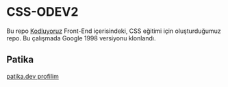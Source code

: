 # CSS-ODEV2

Bu repo [Kodluyoruz](https://kodluyoruz.org/) Front-End içerisindeki, CSS eğitimi için oluşturduğumuz repo.
Bu çalışmada Google 1998 versiyonu klonlandı.

## Patika

[patika.dev profilim](https://app.patika.dev/minorx)
